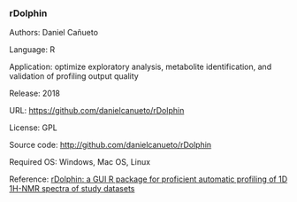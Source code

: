 ### rDolphin

Authors: Daniel Cañueto

Language: R

Application: optimize exploratory analysis, metabolite identification, and validation of profiling output quality

Release: 2018

URL: https://github.com/danielcanueto/rDolphin

License: GPL

Source code: http://github.com/danielcanueto/rDolphin 

Required OS: Windows, Mac OS, Linux

Reference: [rDolphin: a GUI R package for proficient automatic profiling of 1D 1H-NMR spectra of study datasets](https://doi.org/10.1007/s11306-018-1319-y)



